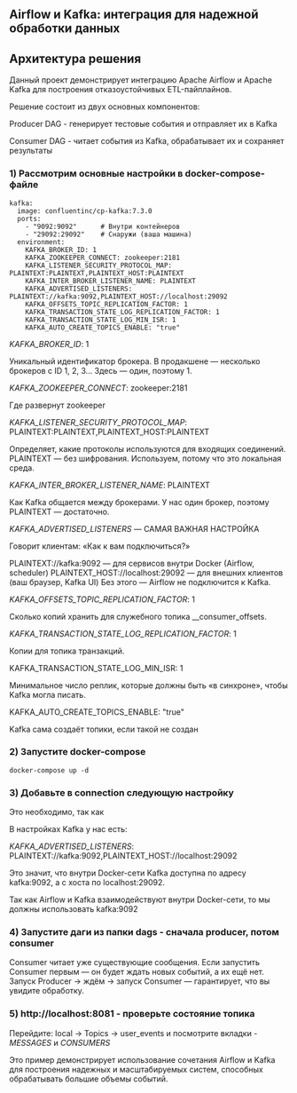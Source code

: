 ## Airflow и Kafka: интеграция для надежной обработки данных

## Архитектура решения
Данный проект демонстрирует интеграцию Apache Airflow и Apache Kafka для построения отказоустойчивых ETL-пайплайнов. 

Решение состоит из двух основных компонентов:

Producer DAG - генерирует тестовые события и отправляет их в Kafka

Consumer DAG - читает события из Kafka, обрабатывает их и сохраняет результаты


### 1) Рассмотрим основные настройки в docker-compose-файле
```
kafka:
  image: confluentinc/cp-kafka:7.3.0
  ports:
    - "9092:9092"      # Внутри контейнеров
    - "29092:29092"    # Снаружи (ваша машина)
  environment:
    KAFKA_BROKER_ID: 1 
    KAFKA_ZOOKEEPER_CONNECT: zookeeper:2181 
    KAFKA_LISTENER_SECURITY_PROTOCOL_MAP: PLAINTEXT:PLAINTEXT,PLAINTEXT_HOST:PLAINTEXT 
    KAFKA_INTER_BROKER_LISTENER_NAME: PLAINTEXT
    KAFKA_ADVERTISED_LISTENERS: PLAINTEXT://kafka:9092,PLAINTEXT_HOST://localhost:29092
    KAFKA_OFFSETS_TOPIC_REPLICATION_FACTOR: 1
    KAFKA_TRANSACTION_STATE_LOG_REPLICATION_FACTOR: 1
    KAFKA_TRANSACTION_STATE_LOG_MIN_ISR: 1
    KAFKA_AUTO_CREATE_TOPICS_ENABLE: "true"
```

_KAFKA_BROKER_ID_: 1

Уникальный идентификатор брокера. В продакшене — несколько брокеров с ID 1, 2, 3…
Здесь — один, поэтому 1. 

_KAFKA_ZOOKEEPER_CONNECT_: zookeeper:2181

Где развернут zookeeper

_KAFKA_LISTENER_SECURITY_PROTOCOL_MAP_: PLAINTEXT:PLAINTEXT,PLAINTEXT_HOST:PLAINTEXT

Определяет, какие протоколы используются для входящих соединений.
PLAINTEXT — без шифрования. Используем, потому что это локальная среда. 

_KAFKA_INTER_BROKER_LISTENER_NAME_: PLAINTEXT

Как Kafka общается между брокерами.
У нас один брокер, поэтому PLAINTEXT — достаточно. 

_KAFKA_ADVERTISED_LISTENERS_ — САМАЯ ВАЖНАЯ НАСТРОЙКА

Говорит клиентам: «Как к вам подключиться?» 


PLAINTEXT://kafka:9092 — для сервисов внутри Docker (Airflow, scheduler)
PLAINTEXT_HOST://localhost:29092 — для внешних клиентов (ваш браузер, Kafka UI)
Без этого — Airflow не подключится к Kafka.


_KAFKA_OFFSETS_TOPIC_REPLICATION_FACTOR_: 1

Сколько копий хранить для служебного топика __consumer_offsets.

_KAFKA_TRANSACTION_STATE_LOG_REPLICATION_FACTOR_: 1

Копии для топика транзакций.

KAFKA_TRANSACTION_STATE_LOG_MIN_ISR: 1

Минимальное число реплик, которые должны быть «в синхроне», чтобы Kafka могла писать.

KAFKA_AUTO_CREATE_TOPICS_ENABLE: "true"

Kafka сама создаёт топики, если такой не создан


### 2) Запустите docker-compose
```
docker-compose up -d
```


### 3) Добавьте в connection следующую настройку

Это необходимо, так как 

В настройках Kafka у нас есть:

_KAFKA_ADVERTISED_LISTENERS_: PLAINTEXT://kafka:9092,PLAINTEXT_HOST://localhost:29092

Это значит, что внутри Docker-сети Kafka доступна по адресу kafka:9092, а с хоста по localhost:29092.

Так как Airflow и Kafka взаимодействуют внутри Docker-сети, то мы должны использовать kafka:9092

### 4) Запустите даги из папки  dags - сначала producer, потом consumer

Consumer читает уже существующие сообщения.
Если запустить Consumer первым — он будет ждать новых событий, а их ещё нет.
Запуск Producer → ждём → запуск Consumer — гарантирует, что вы увидите обработку.

### 5) http://localhost:8081 - проверьте состояние топика 
Перейдите: local → Topics → user_events и посмотрите вкладки -_MESSAGES_ и _CONSUMERS_

Это пример демонстрирует использование сочетания Airflow и Kafka для построения надежных и масштабируемых систем, способных обрабатывать большие объемы событий.
